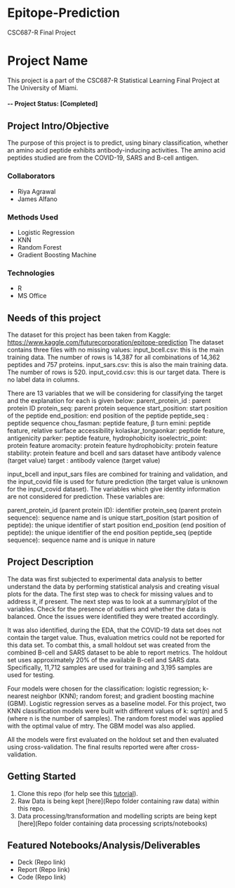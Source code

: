 # Epitope-Prediction
CSC687-R Final Project 


# Project Name
This project is a part of the CSC687-R Statistical Learning Final Project at The University of Miami.

#### -- Project Status: [Completed]

## Project Intro/Objective
The purpose of this project is to predict, using binary classification, whether an amino acid peptide exhibits antibody-inducing activities. The amino acid peptides studied are from the COVID-19, SARS and B-cell antigen.

### Collaborators
* Riya Agrawal
* James Alfano

### Methods Used
* Logistic Regression
* KNN
* Random Forest
* Gradient Boosting Machine

### Technologies
* R 
* MS Office

## Needs of this project

The dataset for this project has been taken from Kaggle: https://www.kaggle.com/futurecorporation/epitope-prediction
The dataset contains three files with no missing values:
input_bcell.csv: this is the main training data. The number of rows is 14,387 for all combinations of 14,362 peptides and 757 proteins.
input_sars.csv: this is also the main training data. The number of rows is 520.
input_covid.csv: this is our target data. There is no label data in columns.

There are 13 variables that we will be considering for classifying the target and the explanation for each is given below:
parent_protein_id : parent protein ID
protein_seq: parent protein sequence
start_position: start position of the peptide
end_position: end position of the peptide
peptide_seq : peptide sequence
chou_fasman: peptide feature, β turn
emini: peptide feature, relative surface accessibility
kolaskar_tongaonkar: peptide feature, antigenicity
parker: peptide feature, hydrophobicity
isoelectric_point: protein feature
aromacity: protein feature
hydrophobicity: protein feature
stability: protein feature and bcell and sars dataset have antibody valence (target value)
target : antibody valence (target value)                                                                 

input_bcell and input_sars files are combined for training and validation, and the input_covid file is used for future prediction (the target value is unknown for the input_covid dataset). The variables which give identity information are not considered for prediction. These variables are:

parent_protein_id (parent protein ID): identifier 
protein_seq (parent protein sequence): sequence name and is unique
start_position (start position of peptide): the unique identifier of start position
end_position (end position of peptide): the unique identifier of the end position
peptide_seq (peptide sequence): sequence name and is unique in nature

## Project Description
The data was first subjected to experimental data analysis to better understand the data by performing statistical analysis and creating visual plots for the data. The first step was to check for missing values and to address it, if present. The next step was to look at a summary/plot of the variables. Check for the presence of outliers and whether the data is balanced. Once the issues were identified they were treated accordingly. 

It was also identified, during the EDA, that the COVID-19 data set does not contain the target value. Thus, evaluation metrics could not be reported for this data set. To combat this, a small holdout set was created from the combined B-cell and SARS dataset to be able to report metrics. The holdout set uses approximately 20% of the available B-cell and SARS data. Specifically, 11,712 samples are used for training and 3,195 samples are used for testing.

Four models were chosen for the classification: logistic regression; k-nearest neighbor (KNN); random forest; and gradient boosting machine (GBM). 
Logistic regression serves as a baseline model. For this project, two KNN classification models were built with different values of k: sqrt(n) and 5 (where n is the number of samples). The random forest model was applied with the optimal value of mtry. The GBM model was also applied.

All the models were first evaluated on the holdout set and then evaluated using cross-validation. The final results reported were after cross-validation.

## Getting Started
1. Clone this repo (for help see this [tutorial](https://help.github.com/articles/cloning-a-repository/)).
2. Raw Data is being kept [here](Repo folder containing raw data) within this repo. 
3. Data processing/transformation and modelling scripts are being kept [here](Repo folder containing data processing scripts/notebooks)

## Featured Notebooks/Analysis/Deliverables
* Deck (Repo link)
* Report (Repo link)
* Code (Repo link)




